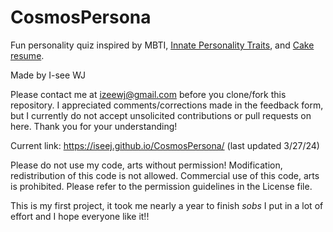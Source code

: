# CosmosPersona
Fun personality quiz inspired by MBTI, [Innate Personality Traits](https://typeofyou.alltheway.tw/en/), and [Cake resume](https://www.cakeresume.com/campaigns/what-cake-r-u/en?locale=en).


Made by I-see WJ

Please contact me at izeewj@gmail.com before you clone/fork this repository. 
I appreciated comments/corrections made in the feedback form, but I currently do not accept unsolicited contributions or pull requests on here. Thank you for your understanding!

Current link: https://iseej.github.io/CosmosPersona/ (last updated 3/27/24)

Please do not use my code, arts without permission! 
Modification, redistribution of this code is not allowed.
Commercial use of this code, arts is prohibited. Please refer to the permission guidelines in the License file.

This is my first project, it took me nearly a year to finish *sobs* I put in a lot of effort and I hope everyone like it!!
